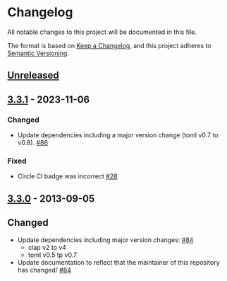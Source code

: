 # Changelog

All notable changes to this project will be documented in this file.

The format is based on [Keep a Changelog](https://keepachangelog.com/en/1.0.0/),
and this project adheres to [Semantic Versioning](https://semver.org/spec/v2.0.0.html).

## [Unreleased]

## [3.3.1] - 2023-11-06

### Changed

- Update dependencies including a major version change (toml v0.7 to v0.8). [#86]

### Fixed

- Circle CI badge was incorrect [#28]

[#86]: https://github.com/webern/cargo-readme/pull/86
[#28]: https://github.com/webern/cargo-readme/pull/28

## [3.3.0] - 2013-09-05

## Changed

- Update dependencies including major version changes: [#84]
  - clap v2 to v4
  - toml v0.5 tp v0.7
- Update documentation to reflect that the maintainer of this repository has changed/ [#84]

[#84]: https://github.com/webern/cargo-readme/pull/84

[unreleased]: https://github.com/webern/cargo-readme/compare/v3.3.1...HEAD
[3.3.1]: https://github.com/webern/cargo-readme/compare/v3.3.0...v1.3.1
[3.3.0]: https://github.com/webern/cargo-readme/compare/v3.2.0...v3.3.0
